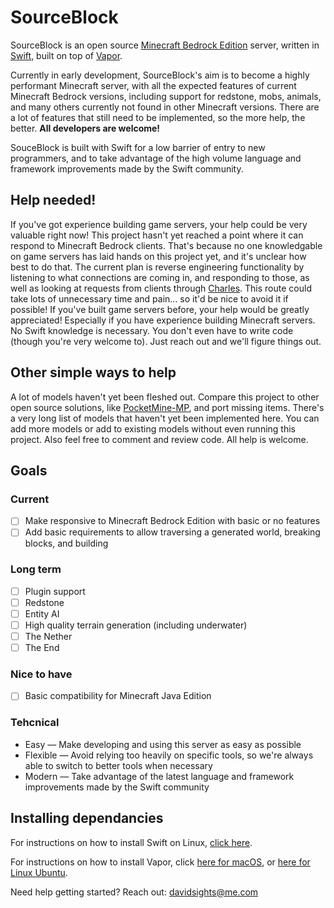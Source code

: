 # SourceBlock

SourceBlock is an open source [Minecraft Bedrock Edition](https://minecraft.gamepedia.com/Bedrock_Edition) server, written in [Swift](https://developer.apple.com/swift/), built on top of [Vapor](https://vapor.codes/).

Currently in early development, SourceBlock's aim is to become a highly performant Minecraft server, with all the expected features of current Minecraft Bedrock versions, including support for redstone, mobs, animals, and many others currently not found in other Minecraft versions. There are a lot of features that still need to be implemented, so the more help, the better. **All developers are welcome!**

SouceBlock is built with Swift for a low barrier of entry to new programmers, and to take advantage of the high volume language and framework improvements made by the Swift community.

## Help needed!

If you've got experience building game servers, your help could be very valuable right now! This project hasn't yet reached a point where it can respond to Minecraft Bedrock clients. That's because no one knowledgable on game servers has laid hands on this project yet, and it's unclear how best to do that. The current plan is reverse engineering functionality by listening to what connections are coming in, and responding to those, as well as looking at requests from clients through [Charles](https://www.charlesproxy.com). This route could take lots of unnecessary time and pain... so it'd be nice to avoid it if possible! If you've built game servers before, your help would be greatly appreciated! Especially if you have experience building Minecraft servers. No Swift knowledge is necessary. You don't even have to write code (though you're very welcome to). Just reach out and we'll figure things out.

## Other simple ways to help

A lot of models haven't yet been fleshed out. Compare this project to other open source solutions, like [PocketMine-MP](https://github.com/pmmp/PocketMine-MP), and port missing items. There's a very long list of models that haven't yet been implemented here. You can add more models or add to existing models without even running this project. Also feel free to comment and review code. All help is welcome.

## Goals

### Current

- [ ] Make responsive to Minecraft Bedrock Edition with basic or no features
- [ ] Add basic requirements to allow traversing a generated world, breaking blocks, and building

### Long term

- [ ] Plugin support
- [ ] Redstone
- [ ] Entity AI
- [ ] High quality terrain generation (including underwater)
- [ ] The Nether
- [ ] The End

### Nice to have

- [ ] Basic compatibility for Minecraft Java Edition

### Tehcnical

- Easy — Make developing and using this server as easy as possible
- Flexible — Avoid relying too heavily on specific tools, so we're always able to switch to better tools when necessary
- Modern — Take advantage of the latest language and framework improvements made by the Swift community

## Installing dependancies

For instructions on how to install Swift on Linux, [click here](https://www.digitalocean.com/community/tutorials/how-to-install-swift-and-vapor-on-ubuntu-16-04).

For instructions on how to install Vapor, click [here for macOS](https://docs.vapor.codes/3.0/install/macos/), or [here for Linux Ubuntu](https://docs.vapor.codes/3.0/install/ubuntu/).

Need help getting started? Reach out: davidsights@me.com

